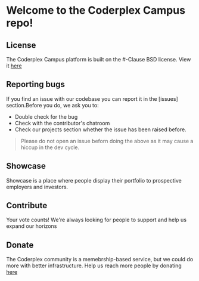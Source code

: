 [logo]: https://res.cloudinary.com/coderplex/image/upload/c_scale,w_1024/v1510788480/website__assets/banner1280x370.png "Campus"

# Welcome to the Coderplex Campus repo!


## License

The Coderplex Campus platform is built on the #-Clause BSD license. View it [here](https://github.com/coderplex/coderplex/LICENSE.md)

## Reporting bugs

If you find an issue with our codebase you can report it in the [issues] section.Before you do, we ask you to:

- Double check for the bug
- Check with the contributor's chatroom
-  Check our projects section whether the issue has been raised before.

> Please do not open an issue beforn doing the above as it may cause a hiccup in the dev cycle.



## Showcase

Showcase is a place where people display their portfolio to prospective employers and investors.

## Contribute

Your vote counts! We're always looking for people to support and  help us expand our horizons 

## Donate

The Coderplex community is a memebrship-based service, but we could do more with better infrastructure. Help us reach more people by donating [here]()
